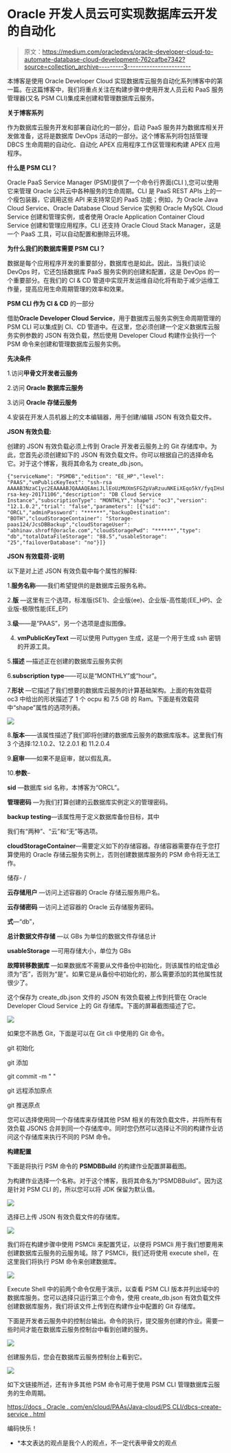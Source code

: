 # Oracle 开发人员云可实现数据库云开发的自动化

> 原文：<https://medium.com/oracledevs/oracle-developer-cloud-to-automate-database-cloud-development-762cafbe7342?source=collection_archive---------3----------------------->

本博客是使用 Oracle Developer Cloud 实现数据库云服务自动化系列博客中的第一篇。在这篇博客中，我们将重点关注在构建步骤中使用开发人员云和 PaaS 服务管理器(又名 PSM CLI)集成来创建和管理数据库云服务。

**关于博客系列**

作为数据库云服务开发和部署自动化的一部分，启动 PaaS 服务并为数据库相关开发做准备，这将是数据库 DevOps 活动的一部分。这个博客系列将包括管理 DBCS 生命周期的自动化、自动化 APEX 应用程序工作区管理和构建 APEX 应用程序。

**什么是 PSM CLI？**

Oracle PaaS Service Manager (PSM)提供了一个命令行界面(CLI ),您可以使用它来管理 Oracle 公共云中各种服务的生命周期。CLI 是 PaaS REST APIs 上的一个瘦包装器，它调用这些 API 来支持常见的 PaaS 功能；例如，为 Oracle Java Cloud Service、Oracle Database Cloud Service 实例和 Oracle MySQL Cloud Service 创建和管理实例，或者使用 Oracle Application Container Cloud Service 创建和管理应用程序。CLI 还支持 Oracle Cloud Stack Manager，这是一个 PaaS 工具，可以自动配置和删除云环境。

**为什么我们的数据库需要 PSM CLI？**

数据是每个应用程序开发的重要部分，数据库也是如此。因此，当我们谈论 DevOps 时，它还包括数据库 PaaS 服务实例的创建和配置，这是 DevOps 的一个重要部分。在我们的 CI & CD 管道中实现开发运维自动化将有助于减少运维工作量，提高应用生命周期管理的效率和效果。

**PSM CLI 作为 CI & CD** 的一部分

借助**Oracle Developer Cloud Service**，用于数据库云服务实例生命周期管理的 PSM CLI 可以集成到 CI、CD 管道中。在这里，您必须创建一个定义数据库云服务实例参数的 JSON 有效负载，然后使用 Developer Cloud 构建作业执行一个 PSM 命令来创建和管理数据库云服务实例。

**先决条件**

1.访问**甲骨文开发者云服务**

2.访问 **Oracle 数据库云服务**

3.访问 **Oracle 存储云服务**

4.安装在开发人员机器上的文本编辑器，用于创建/编辑 JSON 有效负载文件。

**JSON 有效负载:**

创建的 JSON 有效负载必须上传到 Oracle 开发者云服务上的 Git 存储库中。为此，您首先必须创建如下的 JSON 有效负载文件。你可以根据自己的选择命名它。对于这个博客，我将其命名为 create_db.json。

```
{"serviceName": "PSMDB","edition": "EE_HP","level": "PAAS","vmPublicKeyText": "ssh-rsa AAAAB3NzaC1yc2EAAAABJQAAAQEAmiJLlEoUzMUXmSFGZpVaRzuuNKEiXEqo5kY/fyqIHsBKC1nNasoMQ1eoa3mwBWkcE6VBD/0EDIfM8JJgOtpL6ivIduBy/x9Zkq9dOUCu61SGFXZ54wirVTxwj/hfLkqjIloTotvM8W4a1hF5dOs0T5NoD1u03pv4vDGTc8c2PPNDkTVzMSVjHnByipBS9YNJcbN1XE9PxdSeTW0Pz/86f7AumzVqTBa3zg8wDJYB0JoHeV2wqZJ46L7iRtnk02d8rNmqO1PUmxmJr0VDF8TpU/JecvSM6HsTHJDfil1v+cx0h/c/VRbt032gZZM7xPiXftqR2Q+YxRTZD/sTzJubVw== rsa-key-20171106","description": "DB Cloud Service Instance","subscriptionType": "MONTHLY","shape": "oc3","version": "12.1.0.2","trial": "false","parameters": [{"sid": "ORCL","adminPassword": "******","backupDestination": "BOTH","cloudStorageContainer": "Storage-paas124/JcsDBBackup","cloudStorageUser": "abhinav.shroff@oracle.com","cloudStoragePwd": "******","type": "db","totalDataFileStorage": "88.5","usableStorage": "25","failoverDatabase": "no"}]}
```

**JSON 有效载荷-说明**

以下是对上述 JSON 有效负载中每个属性的解释:

1.**服务名称**——我们希望提供的是数据库云服务名称。

2.**版** —这里有三个选项，标准版(SE1)、企业版(ee)、企业版-高性能(EE_HP)、企业版-极限性能(EE_EP)

3.**级**——是“PAAS”，另一个选项是虚拟图像。

4. **vmPublicKeyText** —可以使用 Puttygen 生成，这是一个用于生成 ssh 密钥的开源工具。

5.**描述** —描述正在创建的数据库云服务实例

6.**subscription type**——可以是“MONTHLY”或“hour”。

7.**形状** —它描述了我们想要的数据库云服务的计算基础架构。上面的有效载荷 oc3 中给出的形状描述了 1 个 ocpu 和 7.5 GB 的 Ram。下面是有效载荷中“shape”属性的选项列表。

![](img/c77e9c22a1406d7c99c960885cf7e3a7.png)

8.**版本**——该属性描述了我们即将创建的数据库云服务的数据库版本。这里我们有 3 个选择:12.1.0.2、12.2.0.1 和 11.2.0.4

9.**庭审**——如果不是庭审，就以假乱真。

10.**参数**–

**sid** —数据库 sid 名称，本博客为“ORCL”。

**管理密码** —为我们打算创建的云数据库实例定义的管理密码。

**backup testing**—该属性用于定义数据库备份目标，其中

我们有“两种”、“云”和“无”等选项。

**cloudStorageContainer**—需要定义如下的存储容器。存储容器需要存在于您打算使用的 Oracle 存储云服务实例上，否则创建数据库服务的 PSM 命令将无法工作。

储存- <domain name="" for="" the="" storage="" service="">/<storage container="" name=""></storage></domain>

**云存储用户** —访问上述容器的 Oracle 存储云服务用户名。

**云存储密码** —访问上述容器的 Oracle 云存储服务密码。

**式**—“db”，

**总计数据文件存储** —以 GBs 为单位的数据文件存储总计

**usableStorage** —可用存储大小，单位为 GBs

**故障转移数据库** —如果数据库不需要从文件备份中初始化，则该属性的给定值必须为“否”，否则为“是”。如果它是从备份中初始化的，那么需要添加的其他属性就很少了。

这个保存为 create_db.json 文件的 JSON 有效负载被上传到托管在 Oracle Developer Cloud Service 上的 Git 存储库。下面的屏幕截图描述了它。

![](img/f139af4f2b23494448ca1f337f7ffaba.png)

如果您不熟悉 Git，下面是可以在 Git cli 中使用的 Git 命令。

git 初始化

git 添加<filename></filename>

git commit -m " <comment>"</comment>

git 远程添加原点

git 推送原点<branch name=""></branch>

您可以选择使用同一个存储库来存储其他 PSM 相关的有效负载文件，并将所有有效负载 JSONS 合并到同一个存储库中。同时您仍然可以选择让不同的构建作业访问这个存储库来执行不同的 PSM 命令。

**构建配置**

下面是将执行 PSM 命令的 **PSMDBBuild** 的构建作业配置屏幕截图。

为构建作业选择一个名称。对于这个博客，我将其命名为“PSMDBBuild”。因为这是针对 PSM CLI 的，所以您可以将 JDK 保留为默认值。

![](img/fd92986df6372023d055e16aef6b08b5.png)

选择已上传 JSON 有效负载文件的存储库。

![](img/12704ecaf819cee39bf0af26196bbdf2.png)

我们将在构建步骤中使用 PSMCli 来配置凭证，以便将 PSMCli 用于我们想要用来创建数据库云服务的云服务域。除了 PSMCli，我们还将使用 execute shell，在这里我们将执行 PSM 命令来创建数据库。

![](img/b18fa6ac5a0a713355bf40a304202d5e.png)

Execute Shell 中的前两个命令仅用于演示，以查看 PSM CLI 版本并列出域中的数据库服务。您可以选择只运行第三个命令，使用 create_db.json 有效负载文件创建数据库服务，我们将该文件上传到在构建作业中配置的 Git 存储库。

下面是开发者云服务中的控制台输出。命令的执行，提交服务创建的作业。需要一些时间才能在数据库云服务控制台中看到创建的服务。

![](img/6253312b96437c1b0a3bbc2bb56c5cc4.png)

创建服务后，您会在数据库云服务控制台上看到它。

![](img/14046b44619c4fedb2da47b682c36508.png)

如下文链接所述，还有许多其他 PSM 命令可用于使用 PSM CLI 管理数据库云服务的生命周期。

[https://docs . Oracle . com/en/cloud/PAAs/Java-cloud/PS CLI/dbcs-create-service . html](https://docs.oracle.com/en/cloud/paas/java-cloud/pscli/dbcs-create-service.html)

编码快乐！

* *本文表达的观点是我个人的观点，不一定代表甲骨文的观点